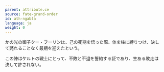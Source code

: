 ```yaml
---
parent: attribute.ce
source: fate-grand-order
id: ath-ngabla
language: ja
weight: 0
---
```


かの光の御子クー・フーリンは、己の死期を悟った際、体を柱に縛りつけ、決して斃れることなく最期を迎えたという。

この陣はケルトの戦士にとって、不敗と不退を誓約する証であり、生ある敗走は決して許されない。
